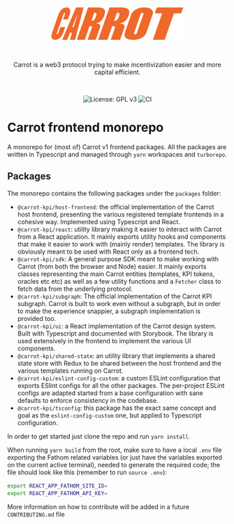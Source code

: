 <br />

<p align="center">
    <img src=".github/static/logo.svg" alt="Carrot logo" width="60%" />
</p>

<br />

<p align="center">
    Carrot is a web3 protocol trying to make incentivization easier and more capital
    efficient.
</p>

<br />

<p align="center">
    <img src="https://img.shields.io/badge/License-GPLv3-blue.svg" alt="License: GPL v3">
    <img src="https://github.com/carrot-kpi/v1-monorepo/actions/workflows/ci.yml/badge.svg" alt="CI">
</p>

# Carrot frontend monorepo

A monorepo for (most of) Carrot v1 frontend packages. All the packages are
written in Typescript and managed through `yarn` workspaces and `turborepo`.

## Packages

The monorepo contains the following packages under the `packages` folder:

- `@carrot-kpi/host-frontend`: the official implementation of the Carrot host
  frontend, presenting the various registered template frontends in a cohesive
  way. Implemented using Typescript and React.
- `@carrot-kpi/react`: utility library making it easier to interact with Carrot
  from a React application. It mainly exports utility hooks and components that
  make it easier to work with (mainly render) templates. The library is
  obviously meant to be used with React only as a frontend tech.
- `@carrot-kpi/sdk`: A general purpose SDK meant to make working with Carrot
  (from both the browser and Node) easier. It mainly exports classes
  representing the main Carrot entities (templates, KPI tokens, oracles etc etc)
  as well as a few utility functions and a `Fetcher` class to fetch data from
  the underlying protocol.
- `@carrot-kpi/subgraph`: The official implementation of the Carrot KPI
  subgraph. Carrot is built to work even without a subgraph, but in order to
  make the experience snappier, a subgraph implementation is provided too.
- `@carrot-kpi/ui`: a React implementation of the Carrot design system. Built
  with Typescript and documented with Storybook. The library is used extensively
  in the frontend to implement the various UI components.
- `@carrot-kpi/shared-state`: an utility library that implements a shared state
  store with Redux to be shared between the host frontend and the various
  templates running on Carrot.
- `@carrot-kpi/eslint-config-custom`: a custom ESLint configuration that exports
  ESlint configs for all the other packages. The per-project ESLint configs are
  adapted started from a base configuration with sane defaults to enforce
  consistency in the codebase.
- `@carrot-kpi/tsconfig`: this package has the exact same concept and goal as
  the `eslint-config-custom` one, but applied to Typescript configuration.

In order to get started just clone the repo and run `yarn install`.

When running `yarn build` from the root, make sure to have a local `.env` file
exporting the Fathom related variables (or just have the variables exported on
the current active terminal), needed to generate the required code; the file
should look like this (remember to run `source .env`):

```bash
export REACT_APP_FATHOM_SITE_ID=
export REACT_APP_FATHOM_API_KEY=
```

More information on how to contribute will be added in a future
`CONTRIBUTING.md` file
